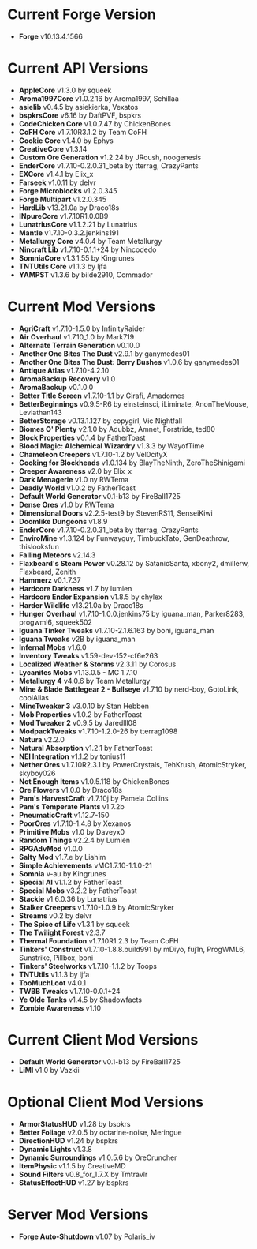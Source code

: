 Current Forge Version
=
- **Forge** v10.13.4.1566

Current API Versions
=
- **AppleCore** v1.3.0 by squeek
- **Aroma1997Core** v1.0.2.16 by Aroma1997, Schillaa
- **asielib** v0.4.5 by asiekierka, Vexatos
- **bspkrsCore** v6.16 by DaftPVF, bspkrs
- **CodeChicken Core** v1.0.7.47 by ChickenBones
- **CoFH Core** v1.7.10R3.1.2 by Team CoFH
- **Cookie Core** v1.4.0 by Ephys
- **CreativeCore** v1.3.14
- **Custom Ore Generation** v1.2.24 by JRoush, noogenesis
- **EnderCore** v1.7.10-0.2.0.31_beta by tterrag, CrazyPants
- **EXCore** v1.4.1 by Elix_x
- **Farseek** v1.0.11 by delvr
- **Forge Microblocks** v1.2.0.345
- **Forge Multipart** v1.2.0.345
- **HardLib** v13.21.0a by Draco18s
- **INpureCore** v1.7.10R1.0.0B9
- **LunatriusCore** v1.1.2.21 by Lunatrius
- **Mantle** v1.7.10-0.3.2.jenkins191
- **Metallurgy Core** v4.0.4 by Team Metallurgy
- **Nincraft Lib** v1.7.10-0.1.1+24 by Nincodedo
- **SomniaCore** v1.3.1.55 by Kingrunes
- **TNTUtils Core** v1.1.3 by ljfa
- **YAMPST** v1.3.6 by bilde2910, Commador

Current Mod Versions
=
- **AgriCraft** v1.7.10-1.5.0 by InfinityRaider
- **Air Overhaul** v1.7.10_1.0 by Mark719
- **Alternate Terrain Generation** v0.10.0
- **Another One Bites The Dust** v2.9.1 by ganymedes01
- **Another One Bites The Dust: Berry Bushes** v1.0.6 by ganymedes01
- **Antique Atlas** v1.7.10-4.2.10
- **AromaBackup Recovery** v1.0
- **AromaBackup** v0.1.0.0
- **Better Title Screen** v1.7.10-1.1 by Girafi, Amadornes
- **BetterBeginnings** v0.9.5-R6 by einsteinsci, iLiminate, AnonTheMouse, Leviathan143
- **BetterStorage** v0.13.1.127 by copygirl, Vic Nightfall
- **Biomes O' Plenty** v2.1.0 by Adubbz, Amnet, Forstride, ted80
- **Block Properties** v0.1.4 by FatherToast
- **Blood Magic: Alchemical Wizardry** v1.3.3 by WayofTime
- **Chameleon Creepers** v1.7.10-1.2 by Vel0cityX
- **Cooking for Blockheads** v1.0.134 by BlayTheNinth, ZeroTheShinigami
- **Creeper Awareness** v2.0 by Elix_x
- **Dark Menagerie** v1.0 ny RWTema
- **Deadly World** v1.0.2 by FatherToast
- **Default World Generator** v0.1-b13 by FireBall1725
- **Dense Ores** v1.0 by RWTema
- **Dimensional Doors** v2.2.5-test9 by StevenRS11, SenseiKiwi
- **Doomlike Dungeons** v1.8.9
- **EnderCore** v1.7.10-0.2.0.31_beta by tterrag, CrazyPants
- **EnviroMine** v1.3.124 by Funwayguy, TimbuckTato, GenDeathrow, thislooksfun
- **Falling Meteors** v2.14.3
- **Flaxbeard's Steam Power** v0.28.12 by SatanicSanta, xbony2, dmillerw, Flaxbeard, Zenith
- **Hammerz** v0.1.7.37
- **Hardcore Darkness** v1.7 by lumien
- **Hardcore Ender Expansion** v1.8.5 by chylex
- **Harder Wildlife** v13.21.0a by Draco18s
- **Hunger Overhaul** v1.7.10-1.0.0.jenkins75 by iguana_man, Parker8283, progwml6, squeek502
- **Iguana Tinker Tweaks** v1.7.10-2.1.6.163 by boni, iguana_man
- **Iguana Tweaks** v2B by iguana_man
- **Infernal Mobs** v1.6.0
- **Inventory Tweaks** v1.59-dev-152-cf6e263
- **Localized Weather & Storms** v2.3.11 by Corosus
- **Lycanites Mobs** v1.13.0.5 - MC 1.7.10
- **Metallurgy 4** v4.0.6 by Team Metallurgy
- **Mine & Blade Battlegear 2 - Bullseye** v1.7.10 by nerd-boy, GotoLink, coolAlias
- **MineTweaker 3** v3.0.10 by Stan Hebben
- **Mob Properties** v1.0.2 by FatherToast
- **Mod Tweaker 2** v0.9.5 by Jaredlll08
- **ModpackTweaks** v1.7.10-1.2.0-26 by tterrag1098
- **Natura** v2.2.0
- **Natural Absorption** v1.2.1 by FatherToast
- **NEI Integration** v1.1.2 by tonius11
- **Nether Ores** v1.7.10R2.3.1 by PowerCrystals, TehKrush, AtomicStryker, skyboy026
- **Not Enough Items** v1.0.5.118 by ChickenBones
- **Ore Flowers** v1.0.0 by Draco18s
- **Pam's HarvestCraft** v1.7.10j by Pamela Collins
- **Pam's Temperate Plants** v1.7.2b
- **PneumaticCraft** v1.12.7-150
- **PoorOres** v1.7.10-1.4.8 by Xexanos
- **Primitive Mobs** v1.0 by Daveyx0
- **Random Things** v2.2.4 by Lumien
- **RPGAdvMod** v1.0.0
- **Salty Mod** v1.7.e by Liahim
- **Simple Achievements** vMC1.7.10-1.1.0-21
- **Somnia** v-au by Kingrunes
- **Special AI** v1.1.2 by FatherToast
- **Special Mobs** v3.2.2 by FatherToast
- **Stackie** v1.6.0.36 by Lunatrius
- **Stalker Creepers** v1.7.10-1.0.9 by AtomicStryker
- **Streams** v0.2 by delvr
- **The Spice of Life** v1.3.1 by squeek
- **The Twilight Forest** v2.3.7
- **Thermal Foundation** v1.7.10R1.2.3 by Team CoFH
- **Tinkers' Construct** v1.7.10-1.8.8.build991 by mDiyo, fuj1n, ProgWML6, Sunstrike, Pillbox, boni
- **Tinkers' Steelworks** v1.7.10-1.1.2 by Toops
- **TNTUtils** v1.1.3 by ljfa
- **TooMuchLoot** v4.0.1
- **TWBB Tweaks** v1.7.10-0.0.1+24
- **Ye Olde Tanks** v1.4.5 by Shadowfacts
- **Zombie Awareness** v1.10

Current Client Mod Versions
=
- **Default World Generator** v0.1-b13 by FireBall1725
- **LiMI** v1.0 by Vazkii

Optional Client Mod Versions
=
- **ArmorStatusHUD** v1.28 by bspkrs
- **Better Foliage** v2.0.5 by octarine-noise, Meringue
- **DirectionHUD** v1.24 by bspkrs
- **Dynamic Lights** v1.3.8
- **Dynamic Surroundings** v1.0.5.6 by OreCruncher
- **ItemPhysic** v1.1.5 by CreativeMD
- **Sound Filters** v0.8_for_1.7.X by Tmtravlr
- **StatusEffectHUD** v1.27 by bspkrs

Server Mod Versions
=
- **Forge Auto-Shutdown** v1.07 by Polaris_iv
